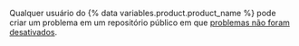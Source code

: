 Qualquer usuário do {% data variables.product.product_name %} pode criar um problema em um repositório público em que [problemas não foram desativados](/articles/disabling-issues).
